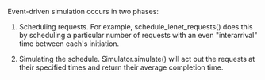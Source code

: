Event-driven simulation occurs in two phases:

1. Scheduling requests. For example, schedule_lenet_requests() does this by scheduling a particular number of requests with an even "interarrival" time between each's initiation.

2. Simulating the schedule. Simulator.simulate() will act out the requests at their specified times and return their average completion time.